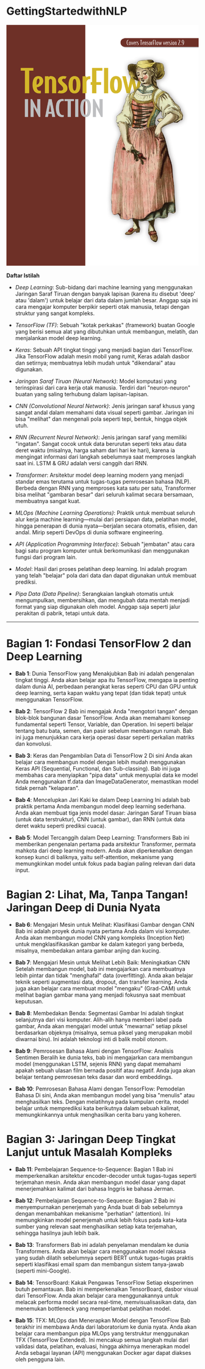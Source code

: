 # GettingStartedwithNLP

![Cover Buku](Cover%20Buku.png)

**Daftar Istilah**
- _Deep Learning_: Sub-bidang dari machine learning yang menggunakan Jaringan Saraf Tiruan dengan banyak lapisan (karena itu disebut 'deep' atau 'dalam') untuk belajar dari data dalam jumlah besar. Anggap saja ini cara mengajar komputer berpikir seperti otak manusia, tetapi dengan struktur yang sangat kompleks.

- _TensorFlow (TF)_: Sebuah "kotak perkakas" (framework) buatan Google yang berisi semua alat yang dibutuhkan untuk membangun, melatih, dan menjalankan model deep learning.

- _Keras_: Sebuah API tingkat tinggi yang menjadi bagian dari TensorFlow. Jika TensorFlow adalah mesin mobil yang rumit, Keras adalah dasbor dan setirnya; membuatnya lebih mudah untuk "dikendarai" atau digunakan.

- _Jaringan Saraf Tiruan (Neural Network)_: Model komputasi yang terinspirasi dari cara kerja otak manusia. Terdiri dari "neuron-neuron" buatan yang saling terhubung dalam lapisan-lapisan.

- _CNN (Convolutional Neural Network)_: Jenis jaringan saraf khusus yang sangat andal dalam memahami data visual seperti gambar. Jaringan ini bisa "melihat" dan mengenali pola seperti tepi, bentuk, hingga objek utuh.

- _RNN (Recurrent Neural Network)_: Jenis jaringan saraf yang memiliki "ingatan". Sangat cocok untuk data berurutan seperti teks atau data deret waktu (misalnya, harga saham dari hari ke hari), karena ia mengingat informasi dari langkah sebelumnya saat memproses langkah saat ini. LSTM & GRU adalah versi canggih dari RNN.

- _Transformer_: Arsitektur model deep learning modern yang menjadi standar emas terutama untuk tugas-tugas pemrosesan bahasa (NLP). Berbeda dengan RNN yang memproses kata satu per satu, Transformer bisa melihat "gambaran besar" dari seluruh kalimat secara bersamaan, membuatnya sangat kuat.

- _MLOps (Machine Learning Operations)_: Praktik untuk membuat seluruh alur kerja machine learning—mulai dari persiapan data, pelatihan model, hingga penerapan di dunia nyata—berjalan secara otomatis, efisien, dan andal. Mirip seperti DevOps di dunia software engineering.

- _API (Application Programming Interface)_: Sebuah "jembatan" atau cara bagi satu program komputer untuk berkomunikasi dan menggunakan fungsi dari program lain.

- _Model_: Hasil dari proses pelatihan deep learning. Ini adalah program yang telah "belajar" pola dari data dan dapat digunakan untuk membuat prediksi.

- _Pipa Data (Data Pipeline)_: Serangkaian langkah otomatis untuk mengumpulkan, membersihkan, dan mengubah data mentah menjadi format yang siap digunakan oleh model. Anggap saja seperti jalur perakitan di pabrik, tetapi untuk data.

---

# Bagian 1: Fondasi TensorFlow 2 dan Deep Learning
- **Bab 1**: Dunia TensorFlow yang Menakjubkan Bab ini adalah pengenalan tingkat tinggi. Anda akan belajar apa itu TensorFlow, mengapa ia penting dalam dunia AI, perbedaan perangkat keras seperti CPU dan GPU untuk deep learning, serta kapan waktu yang tepat (dan tidak tepat) untuk menggunakan TensorFlow.

- **Bab 2**: TensorFlow 2 Bab ini mengajak Anda "mengotori tangan" dengan blok-blok bangunan dasar TensorFlow. Anda akan memahami konsep fundamental seperti Tensor, Variable, dan Operation. Ini seperti belajar tentang batu bata, semen, dan pasir sebelum membangun rumah. Bab ini juga menunjukkan cara kerja operasi dasar seperti perkalian matriks dan konvolusi.

- **Bab 3**: Keras dan Pengambilan Data di TensorFlow 2 Di sini Anda akan belajar cara membangun model dengan lebih mudah menggunakan Keras API (Sequential, Functional, dan Sub-classing). Bab ini juga membahas cara menyiapkan "pipa data" untuk menyuplai data ke model Anda menggunakan tf.data dan ImageDataGenerator, memastikan model tidak pernah "kelaparan".

- **Bab 4**: Mencelupkan Jari Kaki ke dalam Deep Learning Ini adalah bab praktik pertama Anda membangun model deep learning sederhana. Anda akan membuat tiga jenis model dasar: Jaringan Saraf Tiruan biasa (untuk data terstruktur), CNN (untuk gambar), dan RNN (untuk data deret waktu seperti prediksi cuaca).

- **Bab 5**: Model Tercanggih dalam Deep Learning: Transformers Bab ini memberikan pengenalan pertama pada arsitektur Transformer, permata mahkota dari deep learning modern. Anda akan diperkenalkan dengan konsep kunci di baliknya, yaitu self-attention, mekanisme yang memungkinkan model untuk fokus pada bagian paling relevan dari data input.

# Bagian 2: Lihat, Ma, Tanpa Tangan! Jaringan Deep di Dunia Nyata

- **Bab 6**: Mengajari Mesin untuk Melihat: Klasifikasi Gambar dengan CNN Bab ini adalah proyek dunia nyata pertama Anda dalam visi komputer. Anda akan membangun model CNN yang kompleks (Inception Net) untuk mengklasifikasikan gambar ke dalam kategori yang berbeda, misalnya, membedakan antara gambar anjing dan kucing.

- **Bab 7**: Mengajari Mesin untuk Melihat Lebih Baik: Meningkatkan CNN Setelah membangun model, bab ini mengajarkan cara membuatnya lebih pintar dan tidak "menghafal" data (overfitting). Anda akan belajar teknik seperti augmentasi data, dropout, dan transfer learning. Anda juga akan belajar cara membuat model "mengaku" (Grad-CAM) untuk melihat bagian gambar mana yang menjadi fokusnya saat membuat keputusan.

- **Bab 8**: Membedakan Benda: Segmentasi Gambar Ini adalah tingkat selanjutnya dari visi komputer. Alih-alih hanya memberi label pada gambar, Anda akan mengajari model untuk "mewarnai" setiap piksel berdasarkan objeknya (misalnya, semua piksel yang merupakan mobil diwarnai biru). Ini adalah teknologi inti di balik mobil otonom.

- **Bab 9**: Pemrosesan Bahasa Alami dengan TensorFlow: Analisis Sentimen Beralih ke dunia teks, bab ini mengajarkan cara membangun model (menggunakan LSTM, sejenis RNN) yang dapat memahami apakah sebuah ulasan film bernada positif atau negatif. Anda juga akan belajar tentang pemrosesan teks dasar dan word embeddings.

- **Bab 10**: Pemrosesan Bahasa Alami dengan TensorFlow: Pemodelan Bahasa Di sini, Anda akan membangun model yang bisa "menulis" atau menghasilkan teks. Dengan melatihnya pada kumpulan cerita, model belajar untuk memprediksi kata berikutnya dalam sebuah kalimat, memungkinkannya untuk menghasilkan cerita baru yang koheren.

# Bagian 3: Jaringan Deep Tingkat Lanjut untuk Masalah Kompleks

- **Bab 11**: Pembelajaran Sequence-to-Sequence: Bagian 1 Bab ini memperkenalkan arsitektur encoder-decoder untuk tugas-tugas seperti terjemahan mesin. Anda akan membangun model dasar yang dapat menerjemahkan kalimat dari bahasa Inggris ke bahasa Jerman.

- **Bab 12**: Pembelajaran Sequence-to-Sequence: Bagian 2 Bab ini menyempurnakan penerjemah yang Anda buat di bab sebelumnya dengan menambahkan mekanisme "perhatian" (attention). Ini memungkinkan model penerjemah untuk lebih fokus pada kata-kata sumber yang relevan saat menghasilkan setiap kata terjemahan, sehingga hasilnya jauh lebih baik.

- **Bab 13**: Transformers Bab ini adalah penyelaman mendalam ke dunia Transformers. Anda akan belajar cara menggunakan model raksasa yang sudah dilatih sebelumnya seperti BERT untuk tugas-tugas praktis seperti klasifikasi email spam dan membangun sistem tanya-jawab (seperti mini-Google).

- **Bab 14**: TensorBoard: Kakak Pengawas TensorFlow Setiap eksperimen butuh pemantauan. Bab ini memperkenalkan TensorBoard, dasbor visual dari TensorFlow. Anda akan belajar cara menggunakannya untuk melacak performa model secara real-time, memvisualisasikan data, dan menemukan bottleneck yang memperlambat pelatihan model.

- **Bab 15**: TFX: MLOps dan Menerapkan Model dengan TensorFlow Bab terakhir ini membawa Anda dari laboratorium ke dunia nyata. Anda akan belajar cara membangun pipa MLOps yang terstruktur menggunakan TFX (TensorFlow Extended). Ini mencakup semua langkah mulai dari validasi data, pelatihan, evaluasi, hingga akhirnya menerapkan model Anda sebagai layanan (API) menggunakan Docker agar dapat diakses oleh pengguna lain.
